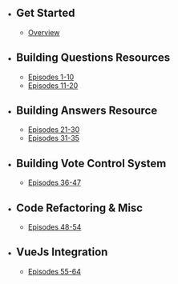 - ## Get Started

    - [Overview](/{{route}}/{{version}}/overview)

- ## Building Questions Resources

    - [Episodes 1-10](/{{route}}/{{version}}/lessons1)
    - [Episodes 11-20](/{{route}}/{{version}}/lessons2)

- ## Building Answers Resource

    - [Episodes 21-30](/{{route}}/{{version}}/lessons3)
    - [Episodes 31-35](/{{route}}/{{version}}/lessons4)

- ## Building Vote Control System

    - [Episodes 36-47](/{{route}}/{{version}}/lessons5)

- ## Code Refactoring & Misc

    - [Episodes 48-54](/{{route}}/{{version}}/lessons6)

- ## VueJs Integration

    - [Episodes 55-64](/{{route}}/{{version}}/lessons7)
